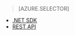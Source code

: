 ﻿> [AZURE.SELECTOR]
- [.NET SDK](/es-es/documentation/articles/media-services-dotnet-configure-asset-delivery-policy/)
- [REST API](/es-es/documentation/articles/media-services-rest-configure-asset-delivery-policy/)

<!--HONumber=45--> 
